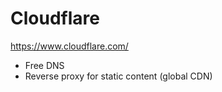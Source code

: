# Cloudflare

https://www.cloudflare.com/

* Free DNS
* Reverse proxy for static content (global CDN)
